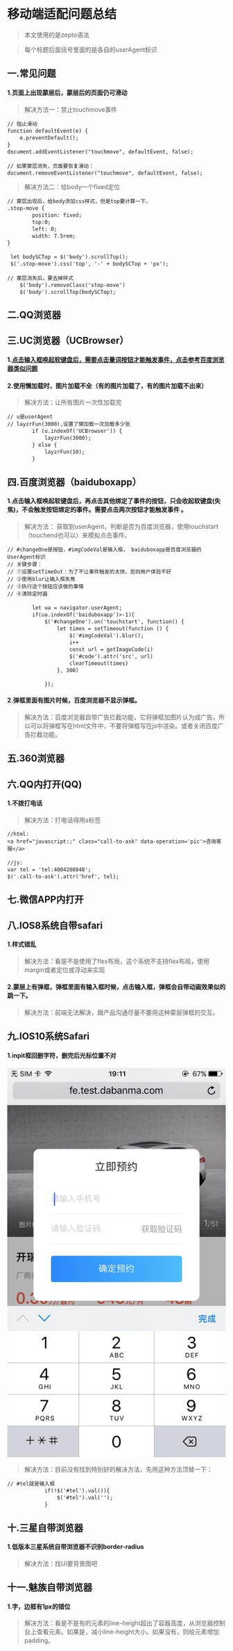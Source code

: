 # 移动端适配问题总结
> 本文使用的是zepto语法

>每个标题后面括号里面的是各自的userAgent标识

## 一.常见问题
#### 1.页面上出现蒙层后，蒙层后的页面仍可滑动
> 解决方法一：禁止touchmove事件
```apple js
// 阻止滑动
function defaultEvent(e) {
    e.preventDefault();
}
document.addEventListener("touchmove", defaultEvent, false);

// 如果蒙层消失，页面要恢复滑动：
document.removeEventListener("touchmove", defaultEvent, false);
```

> 解决方法二：给body一个fixed定位
```apple js
// 蒙层出现后，给body添加css样式，但是top要计算一下。
.stop-move {
        position: fixed;
        top:0;
        left: 0;
        width: 7.5rem;
}

 let bodySCTop = $('body').scrollTop();
 $('.stop-move').css('top', '-' + bodySCTop + 'px');

// 蒙层消失后，要去掉样式
    $('body').removeClass('stop-move')
    $('body').scrollTop(bodySCTop);
```





## 二.QQ浏览器

## 三.UC浏览器（UCBrowser）
#### 1.[点击输入框唤起软键盘后，需要点击量词按钮才能触发事件，点击参考百度浏览器类似问题](#twice)
#### 2.使用懒加载时，图片加载不全（有的图片加载了，有的图片加载不出来）
> 解决方法：让所有图片一次性加载完
```apple js
// u是userAgent
// layzrFun(3000),设置了懒加载一次加载多少张
        if (u.indexOf('UCBrowser')) {
            layzrFun(3000);
        } else {
            layzrFun(10);
        }

```

## 四.百度浏览器（baiduboxapp）
#### 1.点击输入框唤起软键盘后，再点击其他绑定了事件的按钮，只会收起软键盘(失焦)，不会触发按钮绑定的事件。<a id="twice">需要点击两次按钮才能触发事件<a> 。
> 解决方法：
> 获取到userAgent，判断是否为百度浏览器，使用touchstart（touchend也可以）来模拟点击事件。
```angular2html
// #changeOne是按钮，#imgCodeVal是输入框， baiduboxapp是百度浏览器的UserAgent标识
// 关键步骤： 
// ①设置setTimeOut：为了不让事件触发的太快，否则用户体验不好
// ②使用blur让输入框失焦
// ③执行这个按钮应该做的事情
// ④清除定时器

        let ua = navigator.userAgent;
        if(ua.indexOf('baiduboxapp')>-1){
            $('#changeOne').on('touchstart', function() {
                let times = setTimeout(function () {
                    $('#imgCodeVal').blur(); 
                    i++
                    const url = getImageCode(i)
                    $('#code').attr('src', url)
                    clearTimeout(times)
                }, 300)

            });
```

#### 2.弹框里面有图片时候，百度浏览器不显示弹框。
> 解决方法：百度浏览器自带广告拦截功能，它将弹框加图片认为成广告。所以可以将弹框写在html文件中，不要将弹框写在js中渲染。或者关闭百度广告拦截功能。

## 五.360浏览器


## 六.QQ内打开(QQ)
#### 1.不拨打电话
> 解决方法：打电话得用a标签
```apple js
//html:
<a href="javascript:;" class="call-to-ask" data-operation='pic'>咨询客服</a>

//js:
var tel = 'tel:4004208848';
$('.call-to-ask').attr('href', tel);
```


## 七.微信APP内打开


## 八.IOS8系统自带safari
#### 1.样式错乱
> 解决方法：看是不是使用了flex布局，这个系统不支持flex布局，使用margin或者定位或浮动来实现
#### 2.蒙层上有弹框，弹框里面有输入框时候，点击输入框，弹框会自带动画效果似的跳一下。
> 解决方法：前端无法解决，跟产品沟通尽量不要用这种蒙层弹框的交互。


## 九.IOS10系统Safari
#### 1.inpit框回删字符，删完后光标位置不对
![光标没有回到初始位置](./img/inputdelete.png)
> 解决方法：目前没有找到特别好的解决方法，先用这种方法顶替一下：
```apple js
// #tel就是输入框
            if(!$('#tel').val()){
                $('#tel').val('');
            }
```



## 十.三星自带浏览器
#### 1.低版本三星系统自带浏览器不识别border-radius
> 解决方法：找UI要背景图吧


## 十一.魅族自带浏览器
#### 1.字，边框有1px的错位
> 解决方法：看是不是有的元素的line-height超出了容器高度，从浏览器控制台上查看元素。如果是，减小line-height大小。如果没有，则给元素增加padding。